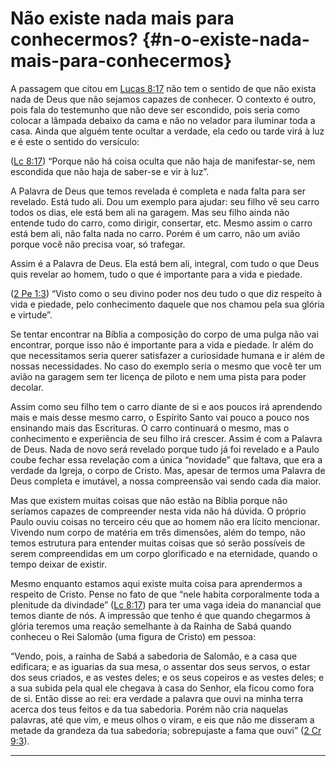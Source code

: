# Não existe nada mais para conhecermos? {#n-o-existe-nada-mais-para-conhecermos}

A passagem que citou em [Lucas 8:17](http://bibliaonline.com.br/acf/lc/8/17) não tem o sentido de que não exista nada de Deus que não sejamos capazes de conhecer. O contexto é outro, pois fala do testemunho que não deve ser escondido, pois seria como colocar a lâmpada debaixo da cama e não no velador para iluminar toda a casa. Ainda que alguém tente ocultar a verdade, ela cedo ou tarde virá à luz e é este o sentido do versículo:

([Lc 8:17](http://bibliaonline.com.br/acf/lc/8/17)) “Porque não há coisa oculta que não haja de manifestar-se, nem escondida que não haja de saber-se e vir à luz”.

A Palavra de Deus que temos revelada é completa e nada falta para ser revelado. Está tudo ali. Dou um exemplo para ajudar: seu filho vê seu carro todos os dias, ele está bem ali na garagem. Mas seu filho ainda não entende tudo do carro, como dirigir, consertar, etc. Mesmo assim o carro está bem ali, não falta nada no carro. Porém é um carro, não um avião porque você não precisa voar, só trafegar.

Assim é a Palavra de Deus. Ela está bem ali, integral, com tudo o que Deus quis revelar ao homem, tudo o que é importante para a vida e piedade.

([2 Pe 1:3](http://bibliaonline.com.br/acf/2pe/1/3)) “Visto como o seu divino poder nos deu tudo o que diz respeito à vida e piedade, pelo conhecimento daquele que nos chamou pela sua glória e virtude”.

Se tentar encontrar na Bíblia a composição do corpo de uma pulga não vai encontrar, porque isso não é importante para a vida e piedade. Ir além do que necessitamos seria querer satisfazer a curiosidade humana e ir além de nossas necessidades. No caso do exemplo seria o mesmo que você ter um avião na garagem sem ter licença de piloto e nem uma pista para poder decolar.

Assim como seu filho tem o carro diante de si e aos poucos irá aprendendo mais e mais desse mesmo carro, o Espírito Santo vai pouco a pouco nos ensinando mais das Escrituras. O carro continuará o mesmo, mas o conhecimento e experiência de seu filho irá crescer. Assim é com a Palavra de Deus. Nada de novo será revelado porque tudo já foi revelado e a Paulo coube fechar essa revelação com a única “novidade” que faltava, que era a verdade da Igreja, o corpo de Cristo. Mas, apesar de termos uma Palavra de Deus completa e imutável, a nossa compreensão vai sendo cada dia maior.

Mas que existem muitas coisas que não estão na Bíblia porque não seríamos capazes de compreender nesta vida não há dúvida. O próprio Paulo ouviu coisas no terceiro céu que ao homem não era lícito mencionar. Vivendo num corpo de matéria em três dimensões, além do tempo, não temos estrutura para entender muitas coisas que só serão possíveis de serem compreendidas em um corpo glorificado e na eternidade, quando o tempo deixar de existir.

Mesmo enquanto estamos aqui existe muita coisa para aprendermos a respeito de Cristo. Pense no fato de que “nele habita corporalmente toda a plenitude da divindade” ([Lc 8:17](http://bibliaonline.com.br/acf/lc/8/17)) para ter uma vaga ideia do manancial que temos diante de nós. A impressão que tenho é que quando chegarmos à glória teremos uma reação semelhante à da Rainha de Sabá quando conheceu o Rei Salomão (uma figura de Cristo) em pessoa:

“Vendo, pois, a rainha de Sabá a sabedoria de Salomão, e a casa que edificara; e as iguarias da sua mesa, o assentar dos seus servos, o estar dos seus criados, e as vestes deles; e os seus copeiros e as vestes deles; e a sua subida pela qual ele chegava à casa do Senhor, ela ficou como fora de si. Então disse ao rei: era verdade a palavra que ouvi na minha terra acerca dos teus feitos e da tua sabedoria. Porém não cria naquelas palavras, até que vim, e meus olhos o viram, e eis que não me disseram a metade da grandeza da tua sabedoria; sobrepujaste a fama que ouvi” ([2 Cr 9:3](http://bibliaonline.com.br/acf/2cr/9/3)).

*****